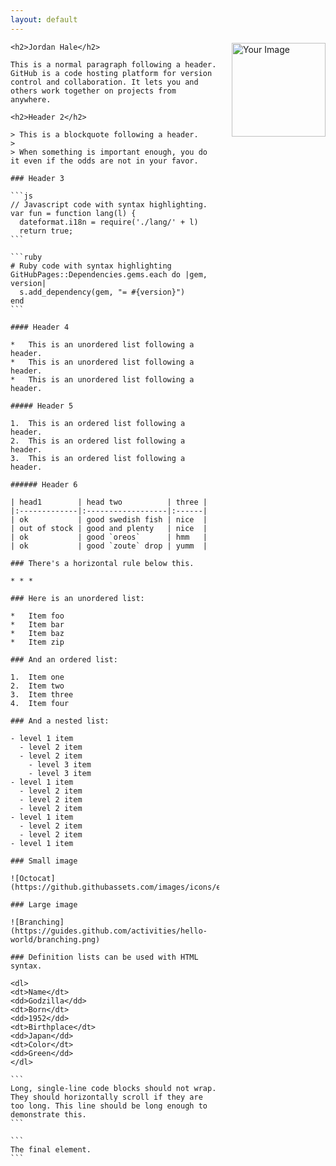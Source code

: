 ```yaml
---
layout: default
---
```

<!DOCTYPE html>
<html>
<head>
    <style>
        /* CSS to position the image on the far right */
        .image-container {
            float: right;
            margin-left: 20px; /* Add some space between the image and content */
        }
        /* CSS to make the image smaller */
        .image-container img {
            width: 150px; /* Adjust the width to your preferred size */
        }
    </style>
</head>
<body>
    <div class="image-container">
        <img src="https://i.pinimg.com/564x/2d/5d/6a/2d5d6a42cfb461030bb0bbfb5fc197ba.jpg" alt="Your Image">
    </div>

    <h2>Jordan Hale</h2>

    This is a normal paragraph following a header. GitHub is a code hosting platform for version control and collaboration. It lets you and others work together on projects from anywhere.

    <h2>Header 2</h2>

    > This is a blockquote following a header.
    >
    > When something is important enough, you do it even if the odds are not in your favor.

    ### Header 3

    ```js
    // Javascript code with syntax highlighting.
    var fun = function lang(l) {
      dateformat.i18n = require('./lang/' + l)
      return true;
    ```
    
    ```ruby
    # Ruby code with syntax highlighting
    GitHubPages::Dependencies.gems.each do |gem, version|
      s.add_dependency(gem, "= #{version}")
    end
    ```

    #### Header 4

    *   This is an unordered list following a header.
    *   This is an unordered list following a header.
    *   This is an unordered list following a header.

    ##### Header 5

    1.  This is an ordered list following a header.
    2.  This is an ordered list following a header.
    3.  This is an ordered list following a header.

    ###### Header 6

    | head1        | head two          | three |
    |:-------------|:------------------|:------|
    | ok           | good swedish fish | nice  |
    | out of stock | good and plenty   | nice  |
    | ok           | good `oreos`      | hmm   |
    | ok           | good `zoute` drop | yumm  |

    ### There's a horizontal rule below this.

    * * *

    ### Here is an unordered list:

    *   Item foo
    *   Item bar
    *   Item baz
    *   Item zip

    ### And an ordered list:

    1.  Item one
    2.  Item two
    3.  Item three
    4.  Item four

    ### And a nested list:

    - level 1 item
      - level 2 item
      - level 2 item
        - level 3 item
        - level 3 item
    - level 1 item
      - level 2 item
      - level 2 item
      - level 2 item
    - level 1 item
      - level 2 item
      - level 2 item
    - level 1 item

    ### Small image

    ![Octocat](https://github.githubassets.com/images/icons/emoji/octocat.png)

    ### Large image

    ![Branching](https://guides.github.com/activities/hello-world/branching.png)

    ### Definition lists can be used with HTML syntax.

    <dl>
    <dt>Name</dt>
    <dd>Godzilla</dd>
    <dt>Born</dt>
    <dd>1952</dd>
    <dt>Birthplace</dt>
    <dd>Japan</dd>
    <dt>Color</dt>
    <dd>Green</dd>
    </dl>

    ```
    Long, single-line code blocks should not wrap. They should horizontally scroll if they are too long. This line should be long enough to demonstrate this.
    ```

    ```
    The final element.
    ```

</body>
</html>
